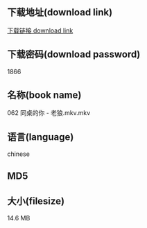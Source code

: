 ## 下载地址(download link)
[下载链接 download link](https://voluble-croquembouche-d321dc.netlify.app/?s=062+%E5%90%8C%E6%A1%8C%E7%9A%84%E4%BD%A0+-+%E8%80%81%E7%8B%BC.mkv)

## 下载密码(download password)
1866

## 名称(book name)
062 同桌的你 - 老狼.mkv.mkv

## 语言(language)
chinese

## MD5


## 大小(filesize)
14.6 MB
